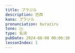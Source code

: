 ```yaml
---
title: ブラジル
description: 巴西
kana: ブラジル
pronunciation: buraziru
tone: ⓪
type: 名词
pubDate: 2024-08-08 00:00:30
lessonIndex: 1
---
```

